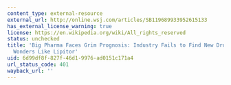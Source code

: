```yaml
---
content_type: external-resource
external_url: http://online.wsj.com/articles/SB119689933952615133
has_external_license_warning: true
license: https://en.wikipedia.org/wiki/All_rights_reserved
status: unchecked
title: 'Big Pharma Faces Grim Prognosis: Industry Fails to Find New Drugs to Replace
  Wonders Like Lipitor'
uid: 6d99df8f-827f-46d1-9976-ad0151c171a4
url_status_code: 401
wayback_url: ''
---
```

